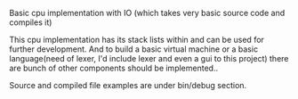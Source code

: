 Basic cpu implementation with IO (which takes very basic source code and compiles it)

This cpu implementation has its stack lists within and can be used for further development. And to build a basic virtual machine or a basic language(need of lexer, I'd include lexer and even a gui to this project) there are bunch of other components should be implemented..

Source and compiled file examples are under bin/debug section.
